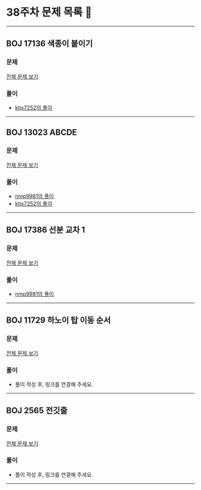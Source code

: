 # 38주차 문제 목록 📝
___
## BOJ 17136 색종이 붙이기  
### 문제
[전체 문제 보기](https://www.acmicpc.net/problem/17136)

### 풀이
- [ktjs7252의 풀이](./ktjs7252/boj17136.cpp)
___
## BOJ 13023 ABCDE  
### 문제
[전체 문제 보기](https://www.acmicpc.net/problem/13023)

### 풀이
- [nmp9981의 풀이](https://blog.naver.com/tybnasgo/222598663129)
- [ktjs7252의 풀이](./ktjs7252/boj13023.cpp)

___
## BOJ 17386 선분 교차 1  
### 문제
[전체 문제 보기](https://www.acmicpc.net/problem/17386)

### 풀이
- [nmp9981의 풀이](https://blog.naver.com/tybnasgo/222828147911)

___
## BOJ 11729 하노이 탑 이동 순서    
### 문제
[전체 문제 보기](https://www.acmicpc.net/problem/11729)

### 풀이
- 풀이 작성 후, 링크를 연결해 주세요.
___
## BOJ 2565 전깃줄  
### 문제
[전체 문제 보기](https://www.acmicpc.net/problem/2565)

### 풀이
- 풀이 작성 후, 링크를 연결해 주세요.
___
